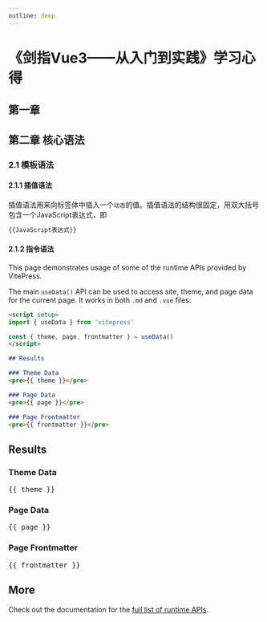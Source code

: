 ```yaml
---
outline: deep
---
```


# 《剑指Vue3——从入门到实践》学习心得

## 第一章

## 第二章 核心语法

### 2.1 模板语法

#### 2.1.1 插值语法

插值语法用来向标签体中插入一个`动态`的值。插值语法的结构很固定，用双大括号包含一个JavaScript表达式，即

```md
{{JavaScript表达式}}
```

#### 2.1.2 指令语法




This page demonstrates usage of some of the runtime APIs provided by VitePress.

The main `useData()` API can be used to access site, theme, and page data for the current page. It works in both `.md` and `.vue` files:

```md
<script setup>
import { useData } from 'vitepress'

const { theme, page, frontmatter } = useData()
</script>

## Results

### Theme Data
<pre>{{ theme }}</pre>

### Page Data
<pre>{{ page }}</pre>

### Page Frontmatter
<pre>{{ frontmatter }}</pre>
```

<script setup>
import { useData } from 'vitepress'

const { site, theme, page, frontmatter } = useData()
</script>

## Results

### Theme Data
<pre>{{ theme }}</pre>

### Page Data
<pre>{{ page }}</pre>

### Page Frontmatter
<pre>{{ frontmatter }}</pre>

## More

Check out the documentation for the [full list of runtime APIs](https://vitepress.dev/reference/runtime-api#usedata).
